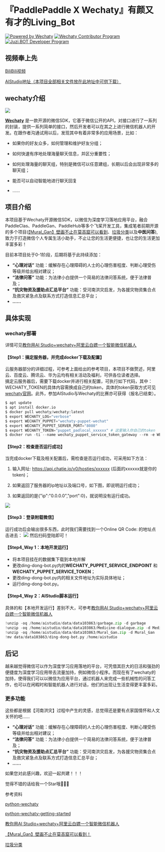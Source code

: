 # 『PaddlePaddle X Wechaty』有颜又有才的Living_Bot

[![Powered by Wechaty](https://img.shields.io/badge/Powered%20By-Wechaty-green.svg)](https://wechaty.js.org)
[![Wechaty Contributor Program](https://img.shields.io/badge/Wechaty-Contributor%20Program-green.svg)](https://wechaty.js.org/docs/contributor-program)
[![Juzi.BOT Developer Program](https://img.shields.io/badge/Wechaty%Contributor%20Program-Juzi.BOT-orange.svg)](https://github.com/juzibot/Welcome/wiki/Everything-about-Wechaty/)

## 视频奉上先
[BiliBili视频](https://www.bilibili.com/video/BV1pf4y1V7G8/)  

[AIStudio地址（本项目全部相关文件放在此地址中可供下载）](https://aistudio.baidu.com/aistudio/projectdetail/2272396)
## wechaty介绍
![](https://img-blog.csdnimg.cn/img_convert/da820e713203830cc13cbc3ef6eb1d7d.png)

**[Wechaty](https://github.com/wechaty/wechaty)** 是一款开源的微信SDK，它基于微信公开的API，对接口进行了一系列的封装，提供一系列简单的接口，然后开发者可以在其之上进行微信机器人的开发。在跟作者沟通试用以后，发现其中有着非常多的应用场景，比如：

- 如果你的好友众多，如何管理和维护好友分组；  

- 如何快速有序地处理海量聊天信息，并区分重要性；  

- 如何处理海量的聊天组，特别是微信可以任意建组，长期以后会出现非常多的聊天组；  

- 能否可以自动智能地进行聊天回复  

- ……


## 项目介绍
本项目基于Wechaty开源微信SDK，以微信为深度学习落地应用平台，融合PaddleClas、PaddleGan、PaddleHub等多个飞桨开发工具，集成笔者前期开源的多个项目([【Mural_Gan】壁画不止在莫高窟可以看到](https://aistudio.baidu.com/aistudio/projectdetail/2231359)、[垃圾分类](https://aistudio.baidu.com/aistudio/projectdetail/1752787)以及**中医问答**),致力于打造微信个人专属生活小助手，不止让您的生活更便捷，也让您的生活更加丰富多彩！  

目前本项目处于0-1阶段，后期将基于此持续添加：
- **“心理对话”** 功能：缓解存在心理障碍的人士的心理伤害程度、判断心理受伤等级并给出相对建议；
- **“法律问答”** 功能：为法律小白提供一个简易的法律问答系统，便于法律普及；
- **“抗灾物资及援助点汇总平台”** 功能：受河南洪灾启发，为各援灾物资集合点及救灾紧急点及联系方式打造信息汇总平台；
- **……**

## 具体实现

### wechaty部署

详情可见[教你用AI Studio+wechaty+阿里云白嫖一个智能微信机器人](https://aistudio.baidu.com/aistudio/projectdetail/1836012?channelType=0&channel=0)  

#### 【Step1：搞定服务器，并完成docker下载及配置】

云服务器部分的详细过程，可参考上面给出的参考项目，本项目不做赘述，阿里云、百度云、腾讯云、华为云均有相关活动及福利，可供各位读者选择。  
搞定云服务器后，需要下载docker并进行相关配置，可执行如下代码，其中：WECHATY_TOKEN的具体内容需换成自己的token，具体的token获取方式可见[wechaty官网](https://wechaty.js.org/)。此外，参加AIStudio与Wechaty的比赛亦可获得（报名已结束）。


```python
$ apt update
$ apt install docker.io
$ docker pull wechaty/wechaty:latest
$ export WECHATY_LOG="verbose"
$ export WECHATY_PUPPET="wechaty-puppet-wechat"
$ export WECHATY_PUPPET_SERVER_PORT="8080"
$ export WECHATY_TOKEN="puppet_padlocal_xxxxxx" # 这里输入你自己的token
$ docker run -ti --name wechaty_puppet_service_token_gateway --rm -e WECHATY_LOG -e WECHATY_PUPPET -e WECHATY_TOKEN -e WECHATY_PUPPET_SERVER_PORT -p "$WECHATY_PUPPET_SERVER_PORT:$WECHATY_PUPPET_SERVER_PORT" wechaty/wechaty:latest
```

#### 【Step2：检查是否运行成功】
当完成docker下载及相关配置后，需检查是否运行成功，可采用如下方法：
1. 输入网址: https://api.chatie.io/v0/hosties/xxxxxx (后面的xxxxxx就是你的token)；  

2. 如果返回了服务器的ip地址以及端口号，如下图，即说明运行成功；  

3. 如果返回的是{"ip":"0.0.0.0","port":0}，就说明没有运行成功。    

![](https://img-blog.csdnimg.cn/img_convert/edd7b01175da7bb8322ca6ca5033f858.png)

#### 【Step3：登录附载微信】
运行成功后会输出很多东西，此时我们需要找到一个Online QR Code: 的地址点击进去：
![](https://img-blog.csdnimg.cn/img_convert/fe5734e8fcb337d8a68a0482b057039f.png) 
然后扫码登陆即可！


#### 【Step4_Way 1：本地开发运行】
- 将本项目挂在的数据集下载到本地并解
- 更改ding-dong-bot.py内的**WECHATY_PUPPET_SERVICE_ENDPOINT** 和 **WECHATY_PUPPET_SERVICE_TOKEN**；   
- 更改ding-dong-bot.py内的相关文件地址为实际具体地址；
- 运行ding-dong-bot.py。

#### 【Step4_Way 2：AIStudio脚本运行】
具体的和【本地开发运行】差别不大，可参考[教你用AI Studio+wechaty+阿里云白嫖一个智能微信机器人](https://aistudio.baidu.com/aistudio/projectdetail/1836012?channelType=0&channel=0)


```python
!unzip -oq /home/aistudio/data/data103863/garbage.zip -d garbage
!unzip -oq /home/aistudio/data/data103863/Medicine-dialogue.zip -d Medicine-dialogue
!unzip -oq /home/aistudio/data/data103863/Mural_Gan.zip -d Mural_Gan
!mv data/data103863/ding-dong-bot.py /home/aistudio
```

## 后记
越来越觉得微信可以作为深度学习应用落地的平台，可凭借其巨大的日活和强劲的便捷度为深度学习应用带去流量加持，例如微信小程序。而现在有了wechaty的加持，使得我们可以以微信为应用平台，通过机器人来完成一些机械性的问答工作，也可以在闲暇时和智能机器人进行对话，他们的出现让生活变得更丰富多彩。

### 更多功能

这些都是根据【河南洪灾】过程中产生的灵感，总觉得还是要有点家国情怀和人文关怀的吧……

- **“心理对话”** 功能：缓解存在心理障碍的人士的心理伤害程度、判断心理受伤等级并给出相对建议；
- **“法律问答”** 功能：为法律小白提供一个简易的法律问答系统，便于法律普及；
- **“抗灾物资及援助点汇总平台”** 功能：受河南洪灾启发，为各援灾物资集合点及救灾紧急点及联系方式打造信息汇总平台；
- **……**

如果您对此感兴趣，欢迎一起共建！！！

觉得不错的话给我一个Star哦🎉🎉🎉

参考资料

  
[python-wechaty](https://github.com/wechaty/python-wechaty)  

[python-wechaty-getting-started](https://github.com/wechaty/python-wechaty-getting-started)  

[教你用AI Studio+wechaty+阿里云白嫖一个智能微信机器人](https://aistudio.baidu.com/aistudio/projectdetail/1836012?channelType=0&channel=0)  

[【Mural_Gan】壁画不止在莫高窟可以看到！](https://aistudio.baidu.com/aistudio/projectdetail/2231359)  

[垃圾分类](https://aistudio.baidu.com/aistudio/projectdetail/1752787)  


